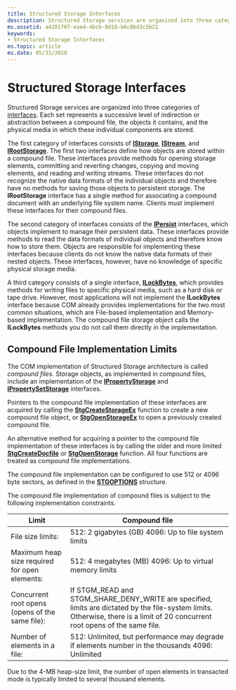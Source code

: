 ```yaml
---
title: Structured Storage Interfaces
description: Structured Storage services are organized into three categories of interfaces.
ms.assetid: a4281f07-eae4-4bcb-8d16-b6c0bd3c5b21
keywords:
- Structured Storage Interfaces
ms.topic: article
ms.date: 05/31/2018
---
```


# Structured Storage Interfaces

Structured Storage services are organized into three categories of [interfaces](interfaces.md). Each set represents a successive level of indirection or abstraction between a compound file, the objects it contains, and the physical media in which these individual components are stored.

The first category of interfaces consists of [**IStorage**](/windows/desktop/api/Objidl/nn-objidl-istorage), [**IStream**](/windows/desktop/api/Objidl/nn-objidl-istream), and [**IRootStorage**](/windows/desktop/api/Objidl/nn-objidl-irootstorage). The first two interfaces define how objects are stored within a compound file. These interfaces provide methods for opening storage elements, committing and reverting changes, copying and moving elements, and reading and writing streams. These interfaces do not recognize the native data formats of the individual objects and therefore have no methods for saving those objects to persistent storage. The **IRootStorage** interface has a single method for associating a compound document with an underlying file system name. Clients must implement these interfaces for their compound files.

The second category of interfaces consists of the [**IPersist**](/windows/win32/api/objidl/nn-objidl-ipersist) interfaces, which objects implement to manage their persistent data. These interfaces provide methods to read the data formats of individual objects and therefore know how to store them. Objects are responsible for implementing these interfaces because clients do not know the native data formats of their nested objects. These interfaces, however, have no knowledge of specific physical storage media.

A third category consists of a single interface, [**ILockBytes**](/windows/desktop/api/Objidl/nn-objidl-ilockbytes), which provides methods for writing files to specific physical media, such as a hard disk or tape drive. However, most applications will not implement the **ILockBytes** interface because COM already provides implementations for the two most common situations, which are File-based implementation and Memory-based implementation. The compound file storage object calls the **ILockBytes** methods you do not call them directly in the implementation.

## Compound File Implementation Limits

The COM implementation of Structured Storage architecture is called *compound files*. Storage objects, as implemented in compound files, include an implementation of the [**IPropertyStorage**](/windows/desktop/api/Propidl/nn-propidl-ipropertystorage) and [**IPropertySetStorage**](/windows/desktop/api/Propidl/nn-propidl-ipropertysetstorage) interfaces.

Pointers to the compound file implementation of these interfaces are acquired by calling the [**StgCreateStorageEx**](/windows/desktop/api/coml2api/nf-coml2api-stgcreatestorageex) function to create a new compound file object, or [**StgOpenStorageEx**](/windows/desktop/api/coml2api/nf-coml2api-stgopenstorageex) to open a previously created compound file.

An alternative method for acquiring a pointer to the compound file implementation of these interfaces is by calling the older and more limited [**StgCreateDocfile**](/windows/desktop/api/coml2api/nf-coml2api-stgcreatedocfile) or [**StgOpenStorage**](/windows/desktop/api/coml2api/nf-coml2api-stgopenstorage) function. All four functions are treated as compound file implementations.

The compound file implementation can be configured to use 512 or 4096 byte sectors, as defined in the [**STGOPTIONS**](/windows/win32/api/coml2api/ns-coml2api-stgoptions) structure.

The compound file implementation of compound files is subject to the following implementation constraints.



| Limit                                           | Compound file                                                                                                                                                                      |
|-------------------------------------------------|------------------------------------------------------------------------------------------------------------------------------------------------------------------------------------|
| File size limits:                               | 512: 2 gigabytes (GB) 4096: Up to file system limits<br/>                                                                                                                    |
| Maximum heap size required for open elements:   | 512: 4 megabytes (MB) 4096: Up to virtual memory limits<br/>                                                                                                                 |
| Concurrent root opens (opens of the same file): | If STGM\_READ and STGM\_SHARE\_DENY\_WRITE are specified, limits are dictated by the file-system limits. Otherwise, there is a limit of 20 concurrent root opens of the same file. |
| Number of elements in a file:                   | 512: Unlimited, but performance may degrade if elements number in the thousands 4096: Unlimited<br/>                                                                         |



 

Due to the 4-MB heap-size limit, the number of open elements in transacted mode is typically limited to several thousand elements.

 

